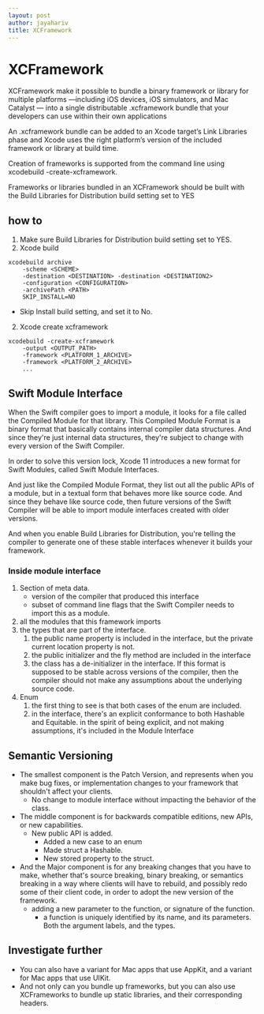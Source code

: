 ```yaml
---
layout: post
author: jayahariv
title: XCFramework
---
```


# XCFramework
XCFramework make it possible to bundle a binary framework or library for multiple platforms —including iOS devices, iOS simulators, and Mac Catalyst — into a single distributable .xcframework bundle that your developers can use within their own applications

An .xcframework bundle can be added to an Xcode target’s Link Libraries phase and Xcode uses the right platform’s version of the included framework or library at build time.

Creation of frameworks is supported from the command line using xcodebuild -create-xcframework.

Frameworks or libraries bundled in an XCFramework should be built with the Build Libraries for Distribution build setting set to YES

## how to

1. Make sure Build Libraries for Distribution build setting set to YES.
2. Xcode build
```
xcodebuild archive
	-scheme <SCHEME>
	-destination <DESTINATION> -destination <DESTINATION2>
	-configuration <CONFIGURATION>
	-archivePath <PATH>
	SKIP_INSTALL=NO
```
  * Skip Install build setting, and set it to No.

2. Xcode create xcframework
```
xcodebuild -create-xcframework
	-output <OUTPUT_PATH>
	-framework <PLATFORM_1_ARCHIVE>
	-framework <PLATFORM_2_ARCHIVE>
	...
```

## Swift Module Interface

When the Swift compiler goes to import a module, it looks for a file called the Compiled Module for that library. This Compiled Module Format is a binary format that basically contains internal compiler data structures. And since they're just internal data structures, they're subject to change with every version of the Swift Compiler.

In order to solve this version lock, Xcode 11 introduces a new format for Swift Modules, called Swift Module Interfaces.

And just like the Compiled Module Format, they list out all the public APIs of a module, but in a textual form that behaves more like source code.
And since they behave like source code, then future versions of the Swift Compiler will be able to import module interfaces created with older versions.

 And when you enable Build Libraries for Distribution, you're telling the compiler to generate one of these stable interfaces whenever it builds your framework.

### Inside module interface
1. Section of meta data.
	* version of the compiler that produced this interface
	* subset of command line flags that the Swift Compiler needs to import this as a module.
2. all the modules that this framework imports
3. the types that are part of the interface.
	1. the public name property is included in the interface, but the private current location property is not.
	2. the public initializer and the fly method are included in the interface
	3. the class has a de-initializer in the interface. If this format is supposed to be stable across versions of the compiler, then the compiler should not make any assumptions about the underlying source code.
4. Enum
	1. the first thing to see is that both cases of the enum are included.
	2. in the interface, there's an explicit conformance to both Hashable and Equitable. in the spirit of being explicit, and not making assumptions, it's included in the Module Interface

## Semantic Versioning
- The smallest component is the Patch Version, and represents when you make bug fixes, or implementation changes to your framework that shouldn't affect your clients.
  - No change to module interface without impacting the behavior of the class.
- The middle component is for backwards compatible editions, new APIs, or new capabilities.
  - New public API is added.
	- Added a new case to an enum
	- Made struct a Hashable.
	- New stored property to the struct.
- And the Major component is for any breaking changes that you have to make, whether that's source breaking, binary breaking, or semantics breaking in a way where clients will have to rebuild, and possibly redo some of their client code, in order to adopt the new version of the framework.
  - adding a new parameter to the function, or signature of the function.
	- a function is uniquely identified by its name, and its parameters. Both the argument labels, and the types.


## Investigate further
* You can also have a variant for Mac apps that use AppKit, and a variant for Mac apps that use UIKit.
* And not only can you bundle up frameworks, but you can also use XCFrameworks to bundle up static libraries, and their corresponding headers.
